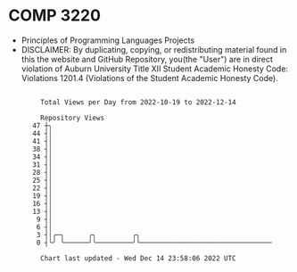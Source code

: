 # COMP 3220
- Principles of Programming Languages Projects
- DISCLAIMER: By duplicating, copying, or redistributing material found in this the website and GitHub Repository, you(the "User") are in direct violation of Auburn University Title XII Student Academic Honesty Code: Violations 1201.4 (Violations of the Student Academic Honesty Code).
```

        Total Views per Day from 2022-10-19 to 2022-12-14

        Repository Views
      47 ┼╮
      44 ┤│
      41 ┤│
      38 ┤│
      34 ┤│
      31 ┤│
      28 ┤│
      25 ┤│
      22 ┤│
      19 ┤│
      16 ┤│
      13 ┤│
       9 ┤│
       6 ┤│
       3 ┤│╭─╮      ╭╮         ╭╮
       0 ┤╰╯ ╰──────╯╰─────────╯╰─────────────────────────────────

        Chart last updated - Wed Dec 14 23:58:06 2022 UTC
        
```
